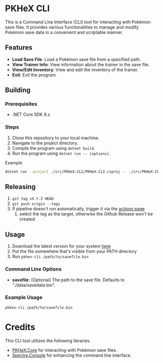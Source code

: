 # PKHeX CLI

This is a Command Line Interface (CLI) tool for interacting with Pokémon save files. It provides various functionalities to manage and modify Pokémon save data in a convenient and scriptable manner.

## Features

- **Load Save File**: Load a Pokémon save file from a specified path.
- **View Trainer Info**: View information about the trainer in the save file.
- **View/Edit Inventory**: View and edit the inventory of the trainer.
- **Exit**: Exit the program.

## Building

### Prerequisites

- .NET Core SDK 8.x

### Steps

1. Clone this repository to your local machine.
2. Navigate to the project directory.
3. Compile the program using `dotnet build`.
4. Run the program using `dotnet run -- [options]`.

Example

```bash
dotnet run --project ./src/PKHeX.CLI/PKHeX.CLI.csproj -- ./src/PKHeX.CLI/data/savedata.bin
```

## Releasing

1. `git tag vX.Y.Z HEAD`
2. `git push origin --tags`
3. If pipeline doesn't run automatically, trigger it via the [actions page](https://github.com/arleypadua/PKHeX.CLI/actions/workflows/dotnet.yml)
   1. select the tag as the target, otherwise the Github Release won't be created

## Usage

1. Download the latest version for your system [here](https://github.com/arleypadua/PKHeX.CLI/releases)
2. Put the file somewhere that's visible from your PATH directory
3. Run `pkhex-cli /path/to/savefile.bin`

### Command Line Options

- **savefile**: (Optional) The path to the save file. Defaults to "./data/savedata.bin".

### Example Usage

```bash
pkhex-cli /path/to/savefile.bin
```

# Credits

This CLI tool utilizes the following libraries:

* [PKHeX.Core](https://github.com/kwsch/PKHeX/tree/master) for interacting with Pokémon save files.
* [Spectre.Console](https://github.com/spectreconsole/spectre.console) for enhancing the command line interface.